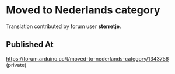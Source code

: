 # Moved to Nederlands category

Translation contributed by forum user **sterretje**.

## Published At

https://forum.arduino.cc/t/moved-to-nederlands-category/1343756 (private)

